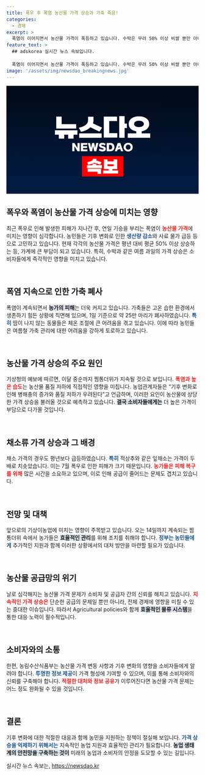 ```yaml
---
title: 폭우 후 폭염 농산물 가격 상승과 가축 죽음!
categories:
  - 경제
excerpt: >
  폭염이 이어지면서 농산물 가격이 폭등하고 있습니다. 수박은 무려 50% 이상 비쌀 뿐만 아니라, 채소류도 가격 상승이 가속화되고 있습니다. 기상청의 예보에 따르면, 찜통더위는 최소 14일까지 계속될 예정입니다. 지금이 먹거리 물가 불안의 시점입니다!
feature_text: >
  ## adskorea 실시간 뉴스 속보입니다.

  폭염이 이어지면서 농산물 가격이 폭등하고 있습니다. 수박은 무려 50% 이상 비쌀 뿐만 아니라, 채소류도 가격 상승이 가속화되고 있습니다. 기상청의 예보에 따르면, 찜통더위는 최소 14일까지 계속될 예정입니다. 지금이 먹거리 물가 불안의 시점입니다!
image: '/assets/img/newsdao_breakingnews.jpg'
---
```


<p><img src="/assets/img/newsdao_breakingnews.jpg" alt="adskorea 속보" /></p>

<h2 data-ke-size="size26">폭우와 폭염이 농산물 가격 상승에 미치는 영향</h2>

<p data-ke-size="size16">최근 폭우로 인해 발생한 피해가 지나간 후, 연일 기승을 부리는 폭염이 <b><span style="color: #ee2323;">농산물 가격</span></b>에 미치는 영향이 심각합니다. 농민들은 기후 변화로 인한 <b><span style="color: #1a5490;">생산량 감소</span></b>와 사료 물가 급등 등으로 고민하고 있습니다. 현재 각각의 농산물 가격은 평년 대비 평균 50% 이상 상승하는 등, 가계에 큰 부담이 되고 있습니다. 특히, 수박과 같은 여름 과일의 가격 상승은 소비자들에게 즉각적인 영향을 미치고 있습니다.</p>

<p data-ke-size="size16">&nbsp;</p>

<h2 data-ke-size="size26">폭염 지속으로 인한 가축 폐사</h2>

<p data-ke-size="size16">폭염이 계속되면서 <b><span style="background-color: #21538527;">농가의 피해</span></b>는 더욱 커지고 있습니다. 가축들은 고온 습한 환경에서 생존하기 힘든 상황에 직면해 있으며, 1일 기준으로 약 25만 마리가 폐사하였습니다. <b><span style="color: #1a5490;">특히</span></b> 땀이 나지 않는 동물들은 체온 조절에 큰 어려움을 겪고 있습니다. 이에 따라 농민들은 여름철 가축 관리에 대한 어려움을 강하게 토로하고 있습니다.</p>

<p data-ke-size="size16">&nbsp;</p>

<h2 data-ke-size="size26">농산물 가격 상승의 주요 원인</h2>

<p data-ke-size="size16">기상청의 예보에 따르면, 이달 중순까지 찜통더위가 지속될 것으로 보입니다. <b><span style="color: #ee2323;">폭염과 높은 습도</span></b>는 농산물 품질 저하에 직접적인 영향을 미칩니다. 농업관계자들은 “기후 변화로 인해 병해충의 증가와 품질 저하가 우려된다”고 언급하며, 이러한 요인이 농산물에 상당한 가격 상승을 불러올 것으로 예측하고 있습니다. <b><span style="background-color: #21538527;">결국 소비자들에게는</span></b> 더 높은 가격이 부담으로 다가올 것입니다.</p>

<p data-ke-size="size16">&nbsp;</p>

<h2 data-ke-size="size26">채소류 가격 상승과 그 배경</h2>

<p data-ke-size="size16">채소 가격의 경우도 평년보다 급등하였습니다. <b><span style="color: #1a5490;">특히</span></b> 적상추와 같은 잎채소는 가격이 두 배로 치솟았습니다. 이는 7월 폭우로 인한 피해가 크기 때문입니다. <b><span style="color: #ee2323;">농가들은 피해 복구를 위해</span></b> 많은 시간을 소요하고 있으며, 이로 인해 공급이 줄어드는 문제도 겹치고 있습니다.</p>

<p data-ke-size="size16">&nbsp;</p>

<h2 data-ke-size="size26">전망 및 대책</h2>

<p data-ke-size="size16">앞으로의 기상이농업에 미치는 영향이 주목받고 있습니다. 오는 14일까지 계속되는 찜통더위 속에서 농가들은 <b><span style="background-color: #21538527;">효율적인 관리</span></b>를 위해 조치를 취해야 합니다. <b><span style="color: #1a5490;">정부는 농민들에게</span></b> 추가적인 지원과 함께 이러한 상황에서의 대처 방안을 마련할 필요가 있습니다.</p>

<p data-ke-size="size16">&nbsp;</p>

<h2 data-ke-size="size26">농산물 공급망의 위기</h2>

<p data-ke-size="size16">날로 심각해지는 농산물 가격 문제가 소비자 및 공급자 간의 신뢰를 해치고 있습니다. <b><span style="color: #ee2323;">지속적인 가격 상승은</span></b> 단순한 공급의 문제일 뿐만 아니라, 전체 경제에 영향을 미칠 수 있는 중대한 이슈입니다. 따라서 Agricultural policies와 함께 <b><span style="background-color: #21538527;">효율적인 물류 시스템</span></b>을 통한 대응 노력이 필수적입니다.</p>

<p data-ke-size="size16">&nbsp;</p>

<h2 data-ke-size="size26">소비자와의 소통</h2>

<p data-ke-size="size16">한편, 농림수산식품부는 농산물 가격 변동 사항과 기후 변화의 영향을 소비자들에게 알려야 합니다. <b><span style="color: #1a5490;">투명한 정보 제공</span></b>이 가격 형성에 기여할 수 있으며, 이를 통해 소비자와의 신뢰를 구축해야 합니다. <b><span style="color: #ee2323;">적절한 대처와 정보 공유</span></b>가 이루어진다면 농산물 가격 문제는 어느 정도 완화될 수 있을 것입니다.</p>

<p data-ke-size="size16">&nbsp;</p>

<h2 data-ke-size="size26">결론</h2>

<p data-ke-size="size16">기후 변화에 대한 적절한 대응과 함께 농민을 지원하는 정책이 절실해 보입니다. <b><span style="color: #1a5490;">가격 상승을 억제하기 위해서는</span></b> 지속적인 농업 지원과 효율적인 관리가 필요합니다. <b><span style="background-color: #21538527;">농업 생태계의 안전망을 구축하는 것이</span></b> 미래의 농업과 소비자의 안정을 도모할 수 있는 길입니다.</p>
실시간 뉴스 속보는, <a href="https://newsdao.kr" rel="dofollow">https://newsdao.kr</a>


